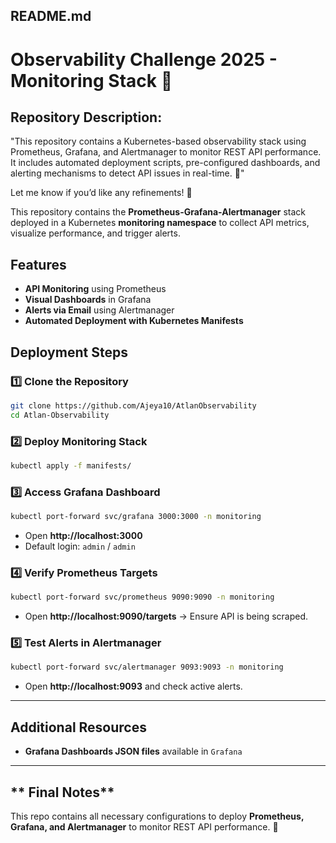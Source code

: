## README.md

#  Observability Challenge 2025 - Monitoring Stack 🚀

##  Repository Description:
"This repository contains a Kubernetes-based observability stack using Prometheus, Grafana, and Alertmanager to monitor REST API performance. It includes automated deployment scripts, pre-configured dashboards, and alerting mechanisms to detect API issues in real-time. 🚀"

Let me know if you’d like any refinements! 🚀

This repository contains the **Prometheus-Grafana-Alertmanager** stack deployed in a Kubernetes **monitoring namespace** to collect API metrics, visualize performance, and trigger alerts. 

##  Features
- **API Monitoring** using Prometheus
- **Visual Dashboards** in Grafana
- **Alerts via Email** using Alertmanager
- **Automated Deployment with Kubernetes Manifests**

## Deployment Steps

### **1️⃣ Clone the Repository**
```sh
git clone https://github.com/Ajeya10/AtlanObservability
cd Atlan-Observability
```

### **2️⃣ Deploy Monitoring Stack**
```sh
kubectl apply -f manifests/
```

### **3️⃣ Access Grafana Dashboard**
```sh
kubectl port-forward svc/grafana 3000:3000 -n monitoring
```
- Open **http://localhost:3000**
- Default login: `admin` / `admin`

### **4️⃣ Verify Prometheus Targets**
```sh
kubectl port-forward svc/prometheus 9090:9090 -n monitoring
```
- Open **http://localhost:9090/targets** → Ensure API is being scraped.

### **5️⃣ Test Alerts in Alertmanager**
```sh
kubectl port-forward svc/alertmanager 9093:9093 -n monitoring
```
- Open **http://localhost:9093** and check active alerts.

---

##  Additional Resources
- **Grafana Dashboards JSON files** available in `Grafana`

---

## ** Final Notes**
This repo contains all necessary configurations to deploy **Prometheus, Grafana, and Alertmanager** to monitor REST API performance. 🎯
